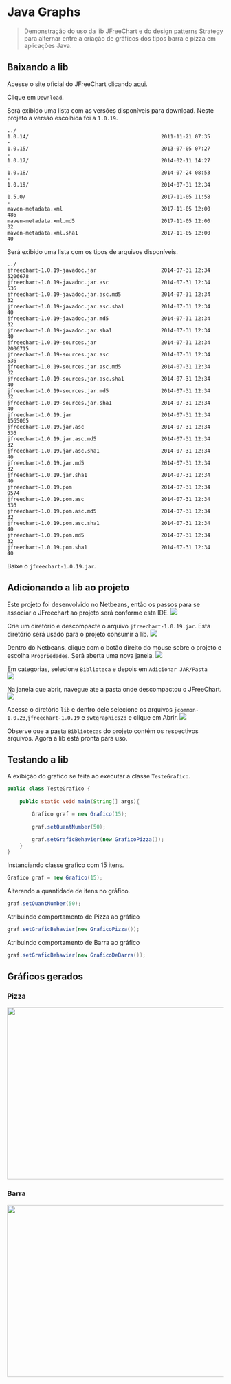 # Java Graphs

> Demonstração do uso da lib JFreeChart e do design patterns Strategy para alternar entre a criação de gráficos dos tipos barra e pizza em aplicações Java.

## Baixando a lib

Acesse o site oficial do JFreeChart clicando [aqui](http://www.jfree.org/jfreechart/).

Clique em `Download`.

Será exibido uma lista com as versões disponíveis para download.
Neste projeto a versão escolhida foi a `1.0.19`.
```
../
1.0.14/                                           2011-11-21 07:35         -      
1.0.15/                                           2013-07-05 07:27         -      
1.0.17/                                           2014-02-11 14:27         -      
1.0.18/                                           2014-07-24 08:53         -      
1.0.19/                                           2014-07-31 12:34         -      
1.5.0/                                            2017-11-05 11:58         -      
maven-metadata.xml                                2017-11-05 12:00       486      
maven-metadata.xml.md5                            2017-11-05 12:00        32      
maven-metadata.xml.sha1                           2017-11-05 12:00        40  
```

Será exibido uma lista com os tipos de arquivos disponíveis.
```
../
jfreechart-1.0.19-javadoc.jar                     2014-07-31 12:34   5206678      
jfreechart-1.0.19-javadoc.jar.asc                 2014-07-31 12:34       536      
jfreechart-1.0.19-javadoc.jar.asc.md5             2014-07-31 12:34        32      
jfreechart-1.0.19-javadoc.jar.asc.sha1            2014-07-31 12:34        40      
jfreechart-1.0.19-javadoc.jar.md5                 2014-07-31 12:34        32      
jfreechart-1.0.19-javadoc.jar.sha1                2014-07-31 12:34        40      
jfreechart-1.0.19-sources.jar                     2014-07-31 12:34   2006715      
jfreechart-1.0.19-sources.jar.asc                 2014-07-31 12:34       536      
jfreechart-1.0.19-sources.jar.asc.md5             2014-07-31 12:34        32      
jfreechart-1.0.19-sources.jar.asc.sha1            2014-07-31 12:34        40      
jfreechart-1.0.19-sources.jar.md5                 2014-07-31 12:34        32      
jfreechart-1.0.19-sources.jar.sha1                2014-07-31 12:34        40      
jfreechart-1.0.19.jar                             2014-07-31 12:34   1565065      
jfreechart-1.0.19.jar.asc                         2014-07-31 12:34       536      
jfreechart-1.0.19.jar.asc.md5                     2014-07-31 12:34        32      
jfreechart-1.0.19.jar.asc.sha1                    2014-07-31 12:34        40      
jfreechart-1.0.19.jar.md5                         2014-07-31 12:34        32      
jfreechart-1.0.19.jar.sha1                        2014-07-31 12:34        40      
jfreechart-1.0.19.pom                             2014-07-31 12:34      9574      
jfreechart-1.0.19.pom.asc                         2014-07-31 12:34       536      
jfreechart-1.0.19.pom.asc.md5                     2014-07-31 12:34        32      
jfreechart-1.0.19.pom.asc.sha1                    2014-07-31 12:34        40      
jfreechart-1.0.19.pom.md5                         2014-07-31 12:34        32      
jfreechart-1.0.19.pom.sha1                        2014-07-31 12:34        40 
```

Baixe o `jfreechart-1.0.19.jar`.

## Adicionando a lib ao projeto

Este projeto foi desenvolvido no Netbeans, então os passos para se associar o JFreechart ao projeto será conforme esta IDE.
<img src="/img/netbeans.png">

Crie um diretório e descompacte o arquivo `jfreechart-1.0.19.jar`. Esta diretório será usado para o projeto consumir a lib.
<img src="/img/dir1.png">

Dentro do Netbeans, clique com o botão direito do mouse sobre o projeto e escolha `Propriedades`. Será aberta uma nova janela.
<img src="/img/janela.png">

Em categorias, selecione `Biblioteca` e depois em `Adicionar JAR/Pasta`   
<img src="/img/add.png">

Na janela que abrir, navegue ate a pasta onde descompactou o JFreeChart.
<img src="/img/dir2.png">

Acesse o diretório `lib` e dentro dele selecione os arquivos `jcommon-1.0.23`,`jfreechart-1.0.19` e `swtgraphics2d` e clique em Abrir.
<img src="/img/lib.png">

Observe que a pasta `Bibliotecas` do projeto contém os respectivos arquivos. Agora a lib está pronta para uso.

## Testando a lib

A exibição do grafico se feita ao executar a classe `TesteGrafico`.

```java
public class TesteGrafico {
    
    public static void main(String[] args){

        Grafico graf = new Grafico(15);
        
        graf.setQuantNumber(50);

        graf.setGraficBehavier(new GraficoPizza());  
    }
}
```

Instanciando classe grafico com 15 itens.
```java
Grafico graf = new Grafico(15);
```

Alterando a quantidade de itens no gráfico.
```java
graf.setQuantNumber(50);
```

Atribuindo comportamento de Pizza ao gráfico
```java
graf.setGraficBehavier(new GraficoPizza());
```

Atribuindo comportamento de Barra ao gráfico
```java
graf.setGraficBehavier(new GraficoDeBarra());
```

## Gráficos gerados 

### Pizza

<img src="/img/pizza.png" width="600" height="400">

### Barra

<img src="/img/barra.png" width="600" height="400">
